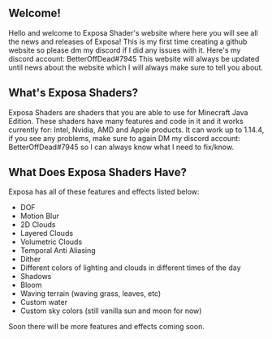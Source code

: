 ## Welcome!
Hello and welcome to Exposa Shader's website where here you will see all the news and releases of Exposa! This is my first time creating a github website so please dm my discord if I did any issues with it. Here's my discord account: BetterOffDead#7945
This website will always be updated until news about the website which I will always make sure to tell you about.

## What's Exposa Shaders?
Exposa Shaders are shaders that you are able to use for Minecraft Java Edition. These shaders have many features and code in it and it works currently for: Intel, Nvidia, AMD and Apple products. It can work up to 1.14.4, if you see any problems, make sure to again DM my discord account: BetterOffDead#7945 so I can always know what I need to fix/know. 

## What Does Exposa Shaders Have?
Exposa has all of these features and effects listed below:

- DOF
- Motion Blur
- 2D Clouds
- Layered Clouds
- Volumetric Clouds
- Temporal Anti Aliasing
- Dither
- Different colors of lighting and clouds in different times of the day
- Shadows
- Bloom
- Waving terrain (waving grass, leaves, etc)
- Custom water
- Custom sky colors (still vanilla sun and moon for now)

Soon there will be more features and effects coming soon.
